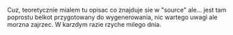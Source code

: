 Cuz, teoretycznie mialem tu opisac co znajduje sie w "source" ale...
jest tam poprostu belkot przygotowany do wygenerowania, nic wartego uwagi ale morzna zajrzec.
W karzdym razie rzyche milego dnia.
